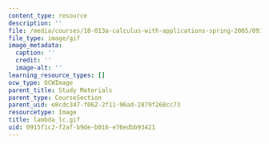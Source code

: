 ```yaml
---
content_type: resource
description: ''
file: /media/courses/18-013a-calculus-with-applications-spring-2005/0915f1c2f2afb9deb016e76edbb93421_lambda_lc.gif
file_type: image/gif
image_metadata:
  caption: ''
  credit: ''
  image-alt: ''
learning_resource_types: []
ocw_type: OCWImage
parent_title: Study Materials
parent_type: CourseSection
parent_uid: e8cdc347-f062-2f11-96ad-2879f268cc73
resourcetype: Image
title: lambda_lc.gif
uid: 0915f1c2-f2af-b9de-b016-e76edbb93421
---
```

